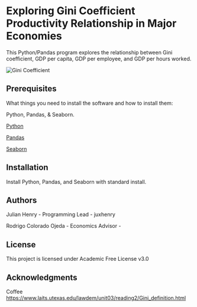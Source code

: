 # Exploring Gini Coefficient Productivity Relationship in Major Economies

This Python/Pandas program explores the relationship between Gini coefficient, GDP per capita, GDP per employee, and GDP per hours worked.

![Gini Coefficient](https://www.laits.utexas.edu/lawdem/unit03/reading2/Gini_definition.jpg)

## Prerequisites
What things you need to install the software and how to install them:

Python, Pandas, & Seaborn.

[Python](realpython.com/installing-python)

[Pandas](pandas.pydata.org/pandas-docs/stable/install.html)

[Seaborn](seaborn.pydata.org/installing.html)

## Installation
Install Python, Pandas, and Seaborn with standard install.

## Authors
Julian Henry - Programming Lead - juxhenry

Rodrigo Colorado Ojeda - Economics Advisor - 

## License
This project is licensed under Academic Free License v3.0

## Acknowledgments
Coffee
https://www.laits.utexas.edu/lawdem/unit03/reading2/Gini_definition.html
